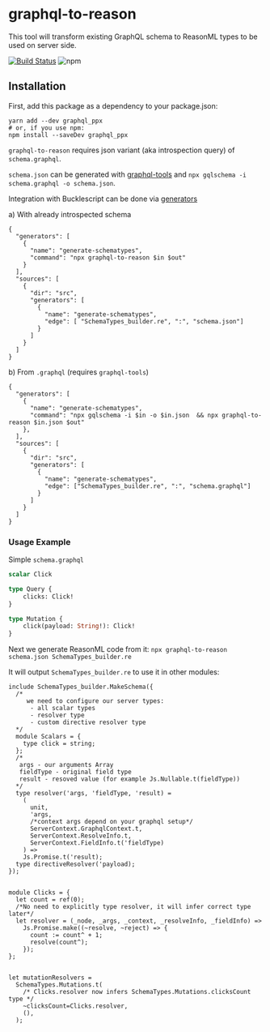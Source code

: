 # graphql-to-reason

This tool will transform existing GraphQL schema to ReasonML types to be used on server side.

[![Build Status](https://travis-ci.org/Coobaha/graphql-to-reason.svg?branch=master)](https://travis-ci.org/Coobaha/graphql-to-reason)
![npm](https://img.shields.io/npm/v/graphql-to-reason.svg)

## Installation

First, add this package as a dependency to your package.json:
```
yarn add --dev graphql_ppx
# or, if you use npm:
npm install --saveDev graphql_ppx
```

`graphql-to-reason` requires json variant (aka introspection query) of `schema.graphql`.

`schema.json` can be generated with [graphql-tools](https://github.com/apollographql/graphql-tools) and `npx gqlschema -i schema.graphql -o schema.json`.

Integration with Bucklescript can be done via [generators](https://bucklescript.github.io/docs/en/build-advanced#customize-rules-generators-support)

a) With already introspected schema
```
{
  "generators": [
    {
      "name": "generate-schematypes",
      "command": "npx graphql-to-reason $in $out"
    }
  ],
  "sources": [
    {
      "dir": "src",
      "generators": [
        {
          "name": "generate-schematypes",
          "edge": [ "SchemaTypes_builder.re", ":", "schema.json"]
        }
      ]
    }
  ]
}
```

b) From `.graphql` (requires `graphql-tools`)

```
{
  "generators": [
    {
      "name": "generate-schematypes",
      "command": "npx gqlschema -i $in -o $in.json  && npx graphql-to-reason $in.json $out"
    },
  ],
  "sources": [
    {
      "dir": "src",
      "generators": [
        {
          "name": "generate-schematypes",
          "edge": ["SchemaTypes_builder.re", ":", "schema.graphql"]
        }
      ]
    }
  ]
}
```

### Usage Example 

Simple `schema.graphql`

```graphql
scalar Click

type Query {
    clicks: Click!
}

type Mutation {
    click(payload: String!): Click!
}
```

Next we generate ReasonML code from it:
`npx graphql-to-reason schema.json SchemaTypes_builder.re`

It will output `SchemaTypes_builder.re` to use it in other modules:
```reasonml
include SchemaTypes_builder.MakeSchema({
  /*
     we need to configure our server types:
      - all scalar types
      - resolver type
      - custom directive resolver type
  */
  module Scalars = {
    type click = string;
  };
  /*
   args - our arguments Array
   fieldType - original field type
   result - resoved value (for example Js.Nullable.t(fieldType))
  */
  type resolver('args, 'fieldType, 'result) =
    (
      unit,
      'args,
      /*context args depend on your graphql setup*/
      ServerContext.GraphqlContext.t,
      ServerContext.ResolveInfo.t,
      ServerContext.FieldInfo.t('fieldType)
    ) =>
    Js.Promise.t('result);
  type directiveResolver('payload);
});


module Clicks = {
  let count = ref(0);
  /*No need to explicitly type resolver, it will infer correct type later*/
  let resolver = (_node, _args, _context, _resolveInfo, _fieldInfo) =>
    Js.Promise.make((~resolve, ~reject) => {
      count := count^ + 1;
      resolve(count^);
    });
};


let mutationResolvers =
  SchemaTypes.Mutations.t(
    /* Clicks.resolver now infers SchemaTypes.Mutations.clicksCount type */
    ~clicksCount=Clicks.resolver,
    (),
  );
```


